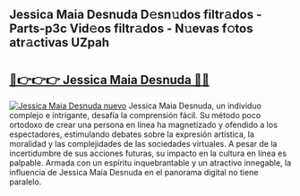 ## Jessica Maia Desnuda D𝚎sn𝚞dos filtr𝚊dos - Parts-p3c Vid𝚎os filtr𝚊dos - N𝚞evas f𝚘tos atr𝚊ctivas UZpah

# <h2><a href="http://mbbipu.tromn.icu/?c=Jessica+Maia+Desnuda">🔗👉👉👉 Jessica Maia Desnuda 🔗🔗</a></h2>

[![Jessica Maia Desnuda nuevo](https://i.imgur.com/pEAQMta.gif)](http://mbbipu.tromn.icu/?c=Jessica+Maia+Desnuda)
Jessica Maia Desnuda, un individuo complejo e intrigante, desafía la comprensión fácil. Su método poco ortodoxo de crear una persona en línea ha magnetizado y ofendido a los espectadores, estimulando debates sobre la expresión artística, la moralidad y las complejidades de las sociedades virtuales. A pesar de la incertidumbre de sus acciones futuras, su impacto en la cultura en línea es palpable. Armada con un espíritu inquebrantable y un atractivo innegable, la influencia de Jessica Maia Desnuda en el panorama digital no tiene paralelo.
